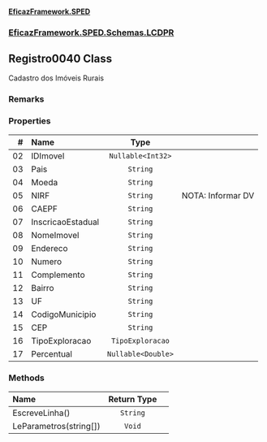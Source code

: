 #### [EficazFramework.SPED](EficazFrameworkSPED.md 'EficazFramework SPED')
### [EficazFramework.SPED.Schemas.LCDPR](EficazFramework.SPED.Schemas.LCDPR.md 'EficazFramework.SPED.Schemas.LCDPR')

## Registro0040 Class

Cadastro dos Imóveis Rurais

### Remarks
### Properties

| # | Name | Type | |
| ---: | :--- | :---: | :--- |
| 02 | IDImovel | `Nullable<Int32>` |  |
| 03 | Pais | `String` |  |
| 04 | Moeda | `String` |  |
| 05 | NIRF | `String` | NOTA: Informar DV |
| 06 | CAEPF | `String` |  |
| 07 | InscricaoEstadual | `String` |  |
| 08 | NomeImovel | `String` |  |
| 09 | Endereco | `String` |  |
| 10 | Numero | `String` |  |
| 11 | Complemento | `String` |  |
| 12 | Bairro | `String` |  |
| 13 | UF | `String` |  |
| 14 | CodigoMunicipio | `String` |  |
| 15 | CEP | `String` |  |
| 16 | TipoExploracao | `TipoExploracao` |  |
| 17 | Percentual | `Nullable<Double>` |  |
### Methods

| Name | Return Type | |
| :--- | :---: | :--- |
| EscreveLinha() | `String` |  |
| LeParametros(string[]) | `Void` |  |
